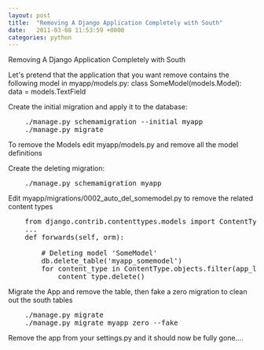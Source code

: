 ```yaml
---
layout: post
title:  "Removing A Django Application Completely with South"
date:   2011-03-08 11:53:59 +0000
categories: python
---
```

Removing A Django Application Completely with South

Let's pretend that the application that you want remove contains the following model in myapp/models.py:
    class SomeModel(models.Model):
        data = models.TextField

Create the initial migration and apply it to the database:

<pre class="brush: python">
    ./manage.py schemamigration --initial myapp
    ./manage.py migrate
</pre>
    
To remove the Models edit myapp/models.py and remove all the model definitions

Create the deleting migration:
<pre class="brush: python">
    ./manage.py schemamigration myapp
</pre>

Edit myapp/migrations/0002_auto_del_somemodel.py to remove the related content types

<pre class="brush: python">
    from django.contrib.contenttypes.models import ContentType
    ...
    def forwards(self, orm):
        
        # Deleting model 'SomeModel'
        db.delete_table('myapp_somemodel')
        for content_type in ContentType.objects.filter(app_label='myapp'):
            content_type.delete()
</pre>

Migrate the App and remove the table, then fake a zero migration to clean out the south tables
<pre class="brush: python">
    ./manage.py migrate
    ./manage.py migrate myapp zero --fake
</pre>

Remove the app from your settings.py and it should now be fully gone....